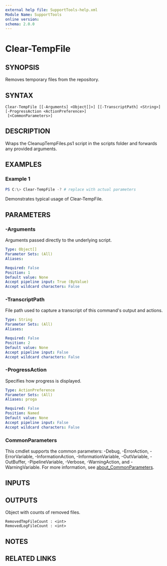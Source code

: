 ```yaml
---
external help file: SupportTools-help.xml
Module Name: SupportTools
online version:
schema: 2.0.0
---
```


# Clear-TempFile

## SYNOPSIS
Removes temporary files from the repository.

## SYNTAX

```
Clear-TempFile [[-Arguments] <Object[]>] [[-TranscriptPath] <String>] [-ProgressAction <ActionPreference>]
 [<CommonParameters>]
```

## DESCRIPTION
Wraps the CleanupTempFiles.ps1 script in the scripts folder and forwards any provided arguments.

## EXAMPLES

### Example 1
```powershell
PS C:\> Clear-TempFile -? # replace with actual parameters
```

Demonstrates typical usage of Clear-TempFile.

## PARAMETERS

### -Arguments
Arguments passed directly to the underlying script.

```yaml
Type: Object[]
Parameter Sets: (All)
Aliases:

Required: False
Position: 1
Default value: None
Accept pipeline input: True (ByValue)
Accept wildcard characters: False
```

### -TranscriptPath
File path used to capture a transcript of this command's output and actions.

```yaml
Type: String
Parameter Sets: (All)
Aliases:

Required: False
Position: 2
Default value: None
Accept pipeline input: False
Accept wildcard characters: False
```

### -ProgressAction
Specifies how progress is displayed.

```yaml
Type: ActionPreference
Parameter Sets: (All)
Aliases: proga

Required: False
Position: Named
Default value: None
Accept pipeline input: False
Accept wildcard characters: False
```

### CommonParameters
This cmdlet supports the common parameters: -Debug, -ErrorAction, -ErrorVariable, -InformationAction, -InformationVariable, -OutVariable, -OutBuffer, -PipelineVariable, -Verbose, -WarningAction, and -WarningVariable. For more information, see [about_CommonParameters](http://go.microsoft.com/fwlink/?LinkID=113216).

## INPUTS

## OUTPUTS

Object with counts of removed files.

```
RemovedTmpFileCount : <int>
RemovedLogFileCount : <int>
```
## NOTES

## RELATED LINKS
